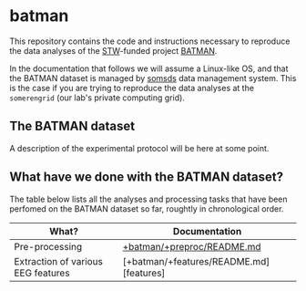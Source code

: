 batman
======

This repository contains the code and instructions necessary to reproduce
the data analyses of the [STW][stw]-funded project [BATMAN][batman]. 

In the documentation that follows we will assume a Linux-like OS, and that 
the BATMAN dataset is managed by [somsds][somsds] data management system. 
This is the case if you are trying to reproduce the data analyses at 
the `somerengrid` (our lab's private computing grid).

[somsds]: https://germangh.com/somsds
[batman]: http://www.neurosipe.nl/project.php?id=23&sess=6eccc41939665cfccccd8c94d8e0216f
[stw]: http://www.stw.nl/en/


## The BATMAN dataset

A description of the experimental protocol will be here at some point.



## What have we done with the BATMAN dataset?

The table below lists all the analyses and processing tasks that have been
 perfomed on the BATMAN dataset so far, roughtly in chronological order.

What?                                       | Documentation
------------------------------------------- | -------------
Pre-processing                              | [+batman/+preproc/README.md][preproc]
Extraction of various EEG features          | [+batman/+features/README.md][features]

[preproc]: ./+batman/+preproc/README.md
[rs]: ./+batman/+features/README.md    

